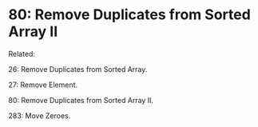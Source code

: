 # 80: Remove Duplicates from Sorted Array II

Related: 

26: Remove Duplicates from Sorted Array.

27: Remove Element.

80: Remove Duplicates from Sorted Array II.

283: Move Zeroes.